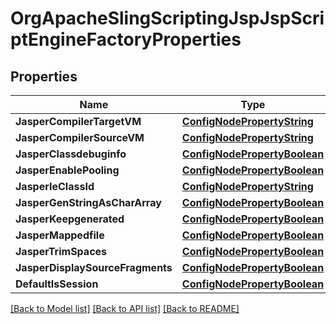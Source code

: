 # OrgApacheSlingScriptingJspJspScriptEngineFactoryProperties

## Properties
Name | Type | Description | Notes
------------ | ------------- | ------------- | -------------
**JasperCompilerTargetVM** | [**ConfigNodePropertyString**](configNodePropertyString.md) |  | [optional] 
**JasperCompilerSourceVM** | [**ConfigNodePropertyString**](configNodePropertyString.md) |  | [optional] 
**JasperClassdebuginfo** | [**ConfigNodePropertyBoolean**](configNodePropertyBoolean.md) |  | [optional] 
**JasperEnablePooling** | [**ConfigNodePropertyBoolean**](configNodePropertyBoolean.md) |  | [optional] 
**JasperIeClassId** | [**ConfigNodePropertyString**](configNodePropertyString.md) |  | [optional] 
**JasperGenStringAsCharArray** | [**ConfigNodePropertyBoolean**](configNodePropertyBoolean.md) |  | [optional] 
**JasperKeepgenerated** | [**ConfigNodePropertyBoolean**](configNodePropertyBoolean.md) |  | [optional] 
**JasperMappedfile** | [**ConfigNodePropertyBoolean**](configNodePropertyBoolean.md) |  | [optional] 
**JasperTrimSpaces** | [**ConfigNodePropertyBoolean**](configNodePropertyBoolean.md) |  | [optional] 
**JasperDisplaySourceFragments** | [**ConfigNodePropertyBoolean**](configNodePropertyBoolean.md) |  | [optional] 
**DefaultIsSession** | [**ConfigNodePropertyBoolean**](configNodePropertyBoolean.md) |  | [optional] 

[[Back to Model list]](../README.md#documentation-for-models) [[Back to API list]](../README.md#documentation-for-api-endpoints) [[Back to README]](../README.md)


